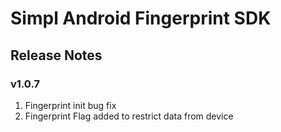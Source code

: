 # Simpl Android Fingerprint SDK

## Release Notes
### v1.0.7
1. Fingerprint init bug fix
2. Fingerprint Flag added to restrict data from device
